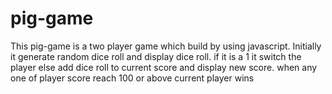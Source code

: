 # pig-game
This pig-game is a two player game which build by using javascript.
Initially it generate random dice roll and display dice roll. if it is a 1 it switch the player 
else add dice roll to current score and display new score.
when any one of player score reach 100 or above current player wins
